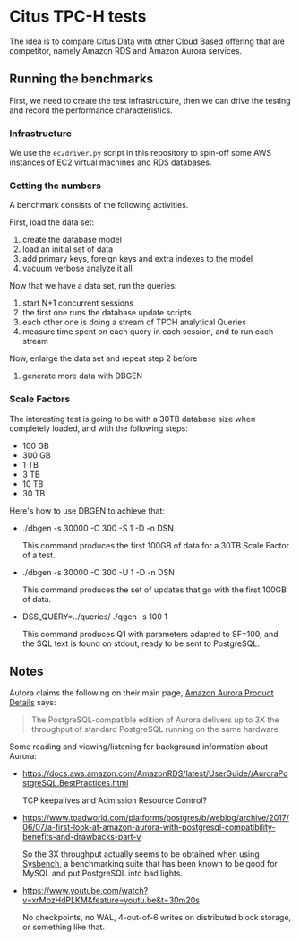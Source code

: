 # Citus TPC-H tests

The idea is to compare Citus Data with other Cloud Based offering that are
competitor, namely Amazon RDS and Amazon Aurora services.

## Running the benchmarks

First, we need to create the test infrastructure, then we can drive the
testing and record the performance characteristics.

### Infrastructure

We use the `ec2driver.py` script in this repository to spin-off some AWS
instances of EC2 virtual machines and RDS databases.

### Getting the numbers

A benchmark consists of the following activities. 

First, load the data set:

  1. create the database model
  2. load an initial set of data
  3. add primary keys, foreign keys and extra indexes to the model
  4. vacuum verbose analyze it all
  
Now that we have a data set, run the queries:

  1. start N+1 concurrent sessions
  2. the first one runs the database update scripts
  3. each other one is doing a stream of TPCH analytical Queries
  4. measure time spent on each query in each session, and to run each stream

Now, enlarge the data set and repeat step 2 before

  1. generate more data with DBGEN

### Scale Factors

The interesting test is going to be with a 30TB database size when
completely loaded, and with the following steps:

  - 100 GB
  - 300 GB
  - 1 TB
  - 3 TB
  - 10 TB
  - 30 TB

Here's how to use DBGEN to achieve that:

  - ./dbgen -s 30000 -C 300 -S 1 -D -n DSN
  
     This command produces the first 100GB of data for a 30TB Scale Factor
     of a test.
     
  - ./dbgen -s 30000 -C 300 -U 1 -D -n DSN

    This command produces the set of updates that go with the first 100GB of
    data.

  - DSS_QUERY=../queries/ ./qgen -s 100 1

    This command produces Q1 with parameters adapted to SF=100, and the SQL
    text is found on stdout, ready to be sent to PostgreSQL.
  
## Notes

Autora claims the following on their main page, [Amazon Aurora Product
Details](https://aws.amazon.com/fr/rds/aurora/details/postgresql-details/)
says:

> The PostgreSQL-compatible edition of Aurora delivers up to 3X the
> throughput of standard PostgreSQL running on the same hardware

Some reading and viewing/listening for background information about Aurora:

  - https://docs.aws.amazon.com/AmazonRDS/latest/UserGuide//AuroraPostgreSQL.BestPractices.html
  
    TCP keepalives and Admission Resource Control?
  
  - https://www.toadworld.com/platforms/postgres/b/weblog/archive/2017/06/07/a-first-look-at-amazon-aurora-with-postgresql-compatibility-benefits-and-drawbacks-part-v
  
    So the 3X throughput actually seems to be obtained when using
    [Sysbench](https://wiki.postgresql.org/wiki/SysBench), a benchmarking
    suite that has been known to be good for MySQL and put PostgreSQL into
    bad lights.
  
  - https://www.youtube.com/watch?v=xrMbzHdPLKM&feature=youtu.be&t=30m20s
  
    No checkpoints, no WAL, 4-out-of-6 writes on distributed block storage,
    or something like that.
